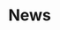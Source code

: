 <script setup>
import { ref } from 'vue';
import NavContainer from '../components/NavContainer.vue';
import newsData from '../assets/work/work.json';

const data = ref(newsData);
</script>

# News

<NavContainer :data="data"/>

